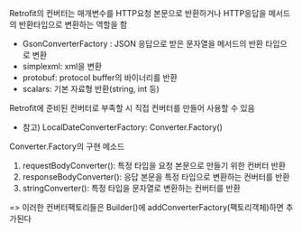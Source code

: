 Retrofit의 컨버터는 매개변수를 HTTP요청 본문으로 반환하거나 HTTP응답을 메서드의 반환타입으로 변환하는 역할을 함

- GsonConverterFactory : JSON 응답으로 받은 문자열을 메서드의 반환 타입으로 변환
- simplexml: xml을 변환
- protobuf: protocol buffer의 바이너리를 반환
- scalars: 기본 자료형 반환(string, int 등)

Retrofit에 준비된 컨버터로 부족할 시 직접 컨버터를 만들어 사용할 수 있음
- 참고) LocalDateConverterFactory: Converter.Factory()

Converter.Factory의 구현 메소드
1. requestBodyConverter(): 특정 타입을 요청 본문으로 만들기 위한 컨버터 반환
2. responseBodyConverter(): 응답 본문을 특정 타입으로 변환하는 컨버터를 반환
3. stringConverter(): 특정 타입을 문자열로 변환하는 컨버터를 반환

=> 이러한 컨버터팩토리들은 Builder()에 addConverterFactory(팩토리객체)하면 추가된다
